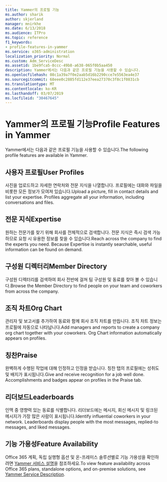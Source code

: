 ```yaml
---
title: Yammer의 프로필 기능
ms.author: sharik
author: skjerland
manager: mnirkhe
ms.date: 6/13/2018
ms.audience: ITPro
ms.topic: reference
f1_keywords:
- profile-features-in-yammer
ms.service: o365-administration
localization_priority: Normal
ms.custom: Adm_ServiceDesc
ms.assetid: 1be9fca5-8ccc-49b8-a638-065f0b5aa450
description: Yammer에서는 다음과 같은 프로필 기능을 사용할 수 있습니다.
ms.openlocfilehash: 08c1a39a7f0e2aab5d16b2290cce7e5563ea4e37
ms.sourcegitcommit: 68eee0c2885fd112e37eea27370c3f8c1f0831cb
ms.translationtype: MT
ms.contentlocale: ko-KR
ms.lasthandoff: 03/07/2019
ms.locfileid: "30467645"
---
```

# <a name="profile-features-in-yammer"></a><span data-ttu-id="34cf2-103">Yammer의 프로필 기능</span><span class="sxs-lookup"><span data-stu-id="34cf2-103">Profile Features in Yammer</span></span>

<span data-ttu-id="34cf2-104">Yammer에서는 다음과 같은 프로필 기능을 사용할 수 있습니다.</span><span class="sxs-lookup"><span data-stu-id="34cf2-104">The following profile features are available in Yammer.</span></span>
  
## <a name="user-profiles"></a><span data-ttu-id="34cf2-105">사용자 프로필</span><span class="sxs-lookup"><span data-stu-id="34cf2-105">User Profiles</span></span>
<span data-ttu-id="34cf2-106"><a name="bkmk_UserProfiles"> </a></span><span class="sxs-lookup"><span data-stu-id="34cf2-106"></span></span>

<span data-ttu-id="34cf2-p101">사진을 업로드하고 자세한 연락처와 전문 지식을 나열합니다. 프로필에는 대화와 파일을 비롯한 모든 정보가 모여져 있습니다.</span><span class="sxs-lookup"><span data-stu-id="34cf2-p101">Upload a picture, fill in contact details and list your expertise. Profiles aggregate all your information, including conversations and files.</span></span>
  
## <a name="expertise"></a><span data-ttu-id="34cf2-109">전문 지식</span><span class="sxs-lookup"><span data-stu-id="34cf2-109">Expertise</span></span>
<span data-ttu-id="34cf2-110"><a name="bkmk_Expertise"> </a></span><span class="sxs-lookup"><span data-stu-id="34cf2-110"></span></span>

<span data-ttu-id="34cf2-p102">원하는 전문가를 찾기 위해 회사를 전체적으로 검색합니다. 전문 지식은 즉시 검색 가능하므로 요청 시 유용한 정보를 찾을 수 있습니다.</span><span class="sxs-lookup"><span data-stu-id="34cf2-p102">Reach across the company to find the experts you need. Because Expertise is instantly searchable, useful information can be found on demand.</span></span>
  
## <a name="member-directory"></a><span data-ttu-id="34cf2-113">구성원 디렉터리</span><span class="sxs-lookup"><span data-stu-id="34cf2-113">Member Directory</span></span>
<span data-ttu-id="34cf2-114"><a name="bkmk_MemberDirectory"> </a></span><span class="sxs-lookup"><span data-stu-id="34cf2-114"></span></span>

<span data-ttu-id="34cf2-115">구성원 디렉터리를 검색하여 회사 전반에 걸쳐 팀 구성원 및 동료를 찾아 볼 수 있습니다.</span><span class="sxs-lookup"><span data-stu-id="34cf2-115">Browse the Member Directory to find people on your team and coworkers from across the company.</span></span>
  
## <a name="org-chart"></a><span data-ttu-id="34cf2-116">조직 차트</span><span class="sxs-lookup"><span data-stu-id="34cf2-116">Org Chart</span></span>
<span data-ttu-id="34cf2-117"><a name="bkmk_OrgChart"> </a></span><span class="sxs-lookup"><span data-stu-id="34cf2-117"></span></span>

<span data-ttu-id="34cf2-p103">관리자 및 보고서를 추가하여 동료와 함께 회사 조직 차트를 만듭니다. 조직 차트 정보는 프로필에 자동으로 나타납니다.</span><span class="sxs-lookup"><span data-stu-id="34cf2-p103">Add managers and reports to create a company org chart together with your coworkers. Org Chart information automatically appears on profiles.</span></span>
  
## <a name="praise"></a><span data-ttu-id="34cf2-120">칭찬</span><span class="sxs-lookup"><span data-stu-id="34cf2-120">Praise</span></span>
<span data-ttu-id="34cf2-121"><a name="bkmk_Praise"> </a></span><span class="sxs-lookup"><span data-stu-id="34cf2-121"></span></span>

<span data-ttu-id="34cf2-p104">완벽하게 수행된 작업에 대해 인정하고 인정을 받습니다. 칭찬 탭의 프로필에는 성취도 및 배지가 표시됩니다.</span><span class="sxs-lookup"><span data-stu-id="34cf2-p104">Give and receive recognition for a job well done. Accomplishments and badges appear on profiles in the Praise tab.</span></span>
  
## <a name="leaderboards"></a><span data-ttu-id="34cf2-124">리더보드</span><span class="sxs-lookup"><span data-stu-id="34cf2-124">Leaderboards</span></span>
<span data-ttu-id="34cf2-125"><a name="bkmk_Leaderboards"> </a></span><span class="sxs-lookup"><span data-stu-id="34cf2-125"></span></span>

<span data-ttu-id="34cf2-p105">인맥 중 영향력 있는 동료를 식별합니다. 리더보드에는 메시지, 회신 메시지 및 링크된 메시지가 가장 많은 사람이 표시됩니다.</span><span class="sxs-lookup"><span data-stu-id="34cf2-p105">Identify influential coworkers in your network. Leaderboards display people with the most messages, replied-to messages, and liked messages.</span></span>
  
## <a name="feature-availability"></a><span data-ttu-id="34cf2-128">기능 가용성</span><span class="sxs-lookup"><span data-stu-id="34cf2-128">Feature Availability</span></span>
<span data-ttu-id="34cf2-129"><a name="bkmk_Leaderboards"> </a></span><span class="sxs-lookup"><span data-stu-id="34cf2-129"></span></span>

<span data-ttu-id="34cf2-130">Office 365 계획, 독립 실행형 옵션 및 온-프레미스 솔루션별로 기능 가용성을 확인하려면 [Yammer 서비스 설명](yammer-service-description.md)을 참조하세요.</span><span class="sxs-lookup"><span data-stu-id="34cf2-130">To view feature availability across Office 365 plans, standalone options, and on-premise solutions, see [Yammer Service Description](yammer-service-description.md).</span></span>
  

